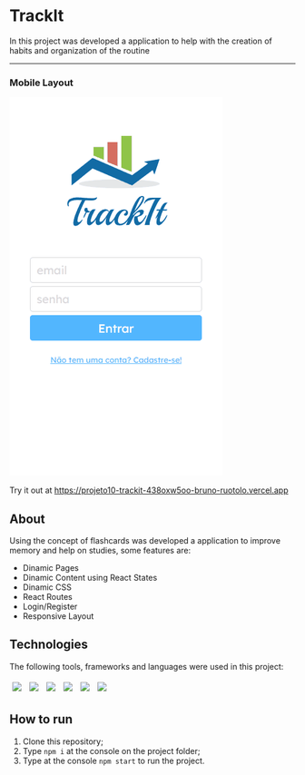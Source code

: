 # TrackIt
In this project was developed a application to help with the creation of habits and organization of the routine

<hr></hr>
<h3>Mobile Layout</h3> 
  <img src="/assets/trackit.gif" />

Try it out at https://projeto10-trackit-438oxw5oo-bruno-ruotolo.vercel.app

## About

Using the concept of flashcards was developed a application to improve memory and help on studies, some features are:

- Dinamic Pages
- Dinamic Content using React States
- Dinamic CSS 
- React Routes
- Login/Register
- Responsive Layout 

## Technologies
The following tools, frameworks and languages were used in this project:<br>

<div>
  <img style='margin: 5px;' src="https://img.shields.io/badge/css-%231572B6.svg?style=for-the-badge&logo=css3&logoColor=white"/>
  <img style='margin: 5px;' src="https://img.shields.io/badge/html5-%23E34F26.svg?style=for-the-badge&logo=html5&logoColor=white"/>
  <img style='margin: 5px;' src="https://img.shields.io/badge/JavaScript-323330?style=for-the-badge&logo=javascript&logoColor=F7DF1E"/>
  <img style='margin: 5px;' src="https://img.shields.io/badge/React-20232A?style=for-the-badge&logo=react&logoColor=61DAFB"/>
  <img style='margin: 5px;' src="https://img.shields.io/badge/axios-%23323330.svg?style=for-the-badge&color=671DDF"/>
  <img style='margin: 5px;' src="https://img.shields.io/badge/react loader spinner-%23323330.svg?style=for-the-badge&color=001BAD"/>
  
</div>

## How to run

1. Clone this repository;
2. Type `npm i` at the console on the project folder;
3. Type at the console `npm start` to run the project.
